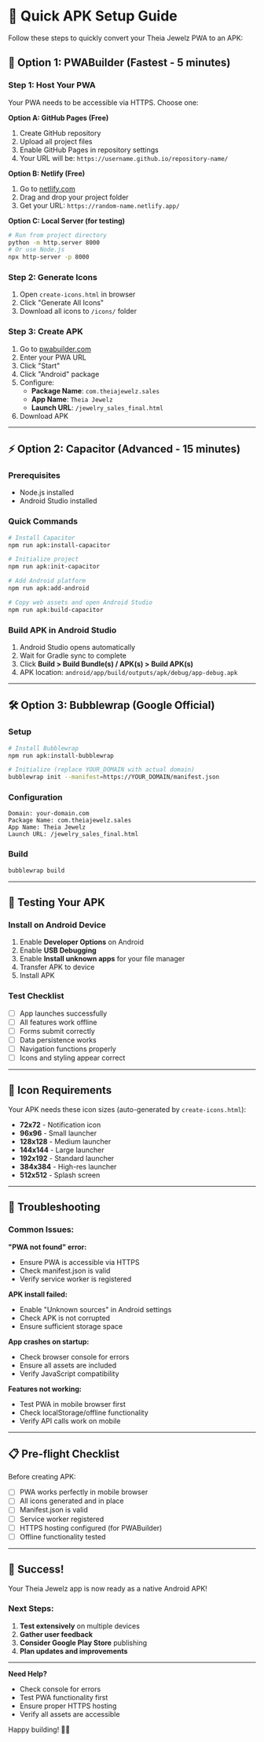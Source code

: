 # 🚀 Quick APK Setup Guide

Follow these steps to quickly convert your Theia Jewelz PWA to an APK:

## 🎯 Option 1: PWABuilder (Fastest - 5 minutes)

### Step 1: Host Your PWA
Your PWA needs to be accessible via HTTPS. Choose one:

**Option A: GitHub Pages (Free)**
1. Create GitHub repository
2. Upload all project files
3. Enable GitHub Pages in repository settings
4. Your URL will be: `https://username.github.io/repository-name/`

**Option B: Netlify (Free)**
1. Go to [netlify.com](https://netlify.com)
2. Drag and drop your project folder
3. Get your URL: `https://random-name.netlify.app/`

**Option C: Local Server (for testing)**
```bash
# Run from project directory
python -m http.server 8000
# Or use Node.js
npx http-server -p 8000
```

### Step 2: Generate Icons
1. Open `create-icons.html` in browser
2. Click "Generate All Icons"
3. Download all icons to `/icons/` folder

### Step 3: Create APK
1. Go to [pwabuilder.com](https://pwabuilder.com)
2. Enter your PWA URL
3. Click "Start"
4. Click "Android" package
5. Configure:
   - **Package Name**: `com.theiajewelz.sales`
   - **App Name**: `Theia Jewelz`
   - **Launch URL**: `/jewelry_sales_final.html`
6. Download APK

---

## ⚡ Option 2: Capacitor (Advanced - 15 minutes)

### Prerequisites
- Node.js installed
- Android Studio installed

### Quick Commands
```bash
# Install Capacitor
npm run apk:install-capacitor

# Initialize project
npm run apk:init-capacitor

# Add Android platform
npm run apk:add-android

# Copy web assets and open Android Studio
npm run apk:build-capacitor
```

### Build APK in Android Studio
1. Android Studio opens automatically
2. Wait for Gradle sync to complete
3. Click **Build > Build Bundle(s) / APK(s) > Build APK(s)**
4. APK location: `android/app/build/outputs/apk/debug/app-debug.apk`

---

## 🛠️ Option 3: Bubblewrap (Google Official)

### Setup
```bash
# Install Bubblewrap
npm run apk:install-bubblewrap

# Initialize (replace YOUR_DOMAIN with actual domain)
bubblewrap init --manifest=https://YOUR_DOMAIN/manifest.json
```

### Configuration
```
Domain: your-domain.com
Package Name: com.theiajewelz.sales
App Name: Theia Jewelz
Launch URL: /jewelry_sales_final.html
```

### Build
```bash
bubblewrap build
```

---

## 📱 Testing Your APK

### Install on Android Device
1. Enable **Developer Options** on Android
2. Enable **USB Debugging**
3. Enable **Install unknown apps** for your file manager
4. Transfer APK to device
5. Install APK

### Test Checklist
- [ ] App launches successfully
- [ ] All features work offline
- [ ] Forms submit correctly
- [ ] Data persistence works
- [ ] Navigation functions properly
- [ ] Icons and styling appear correct

---

## 🎨 Icon Requirements

Your APK needs these icon sizes (auto-generated by `create-icons.html`):

- **72x72** - Notification icon
- **96x96** - Small launcher
- **128x128** - Medium launcher
- **144x144** - Large launcher
- **192x192** - Standard launcher
- **384x384** - High-res launcher
- **512x512** - Splash screen

---

## 🔧 Troubleshooting

### Common Issues:

**"PWA not found" error:**
- Ensure PWA is accessible via HTTPS
- Check manifest.json is valid
- Verify service worker is registered

**APK install failed:**
- Enable "Unknown sources" in Android settings
- Check APK is not corrupted
- Ensure sufficient storage space

**App crashes on startup:**
- Check browser console for errors
- Ensure all assets are included
- Verify JavaScript compatibility

**Features not working:**
- Test PWA in mobile browser first
- Check localStorage/offline functionality
- Verify API calls work on mobile

---

## 📋 Pre-flight Checklist

Before creating APK:
- [ ] PWA works perfectly in mobile browser
- [ ] All icons generated and in place
- [ ] Manifest.json is valid
- [ ] Service worker registered
- [ ] HTTPS hosting configured (for PWABuilder)
- [ ] Offline functionality tested

---

## 🎉 Success!

Your Theia Jewelz app is now ready as a native Android APK! 

### Next Steps:
1. **Test extensively** on multiple devices
2. **Gather user feedback**
3. **Consider Google Play Store** publishing
4. **Plan updates and improvements**

---

**Need Help?**
- Check console for errors
- Test PWA functionality first
- Ensure proper HTTPS hosting
- Verify all assets are accessible

Happy building! 🚀📱